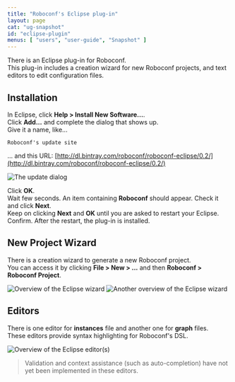 ```yaml
---
title: "Roboconf's Eclipse plug-in"
layout: page
cat: "ug-snapshot"
id: "eclipse-plugin"
menus: [ "users", "user-guide", "Snapshot" ]
---
```


There is an Eclipse plug-in for Roboconf.  
This plug-in includes a creation wizard for new Roboconf projects,
and text editors to edit configuration files.


## Installation

In Eclipse, click **Help &gt; Install New Software...**.  
Click **Add...** and complete the dialog that shows up.  
Give it a name, like...

	Roboconf's update site

... and this URL: 
[http://dl.bintray.com/roboconf/roboconf-eclipse/0.2/](http://dl.bintray.com/roboconf/roboconf-eclipse/0.2/)

<img src="/resources/img/eclipse-install.jpg" alt="The update dialog" />

Click **OK**.    
Wait few seconds. An item containing **Roboconf** should appear. Check it and click **Next**.  
Keep on clicking **Next** and **OK** until you are asked to restart your Eclipse.  
Confirm. After the restart, the plug-in is installed. 


## New Project Wizard

There is a creation wizard to generate a new Roboconf project.  
You can access it by clicking **File &gt; New &gt; ...** and then **Roboconf &gt; Roboconf Project**.

<img src="/resources/img/eclipse-wizard-1.jpg" alt="Overview of the Eclipse wizard" />

<img src="/resources/img/eclipse-wizard-2.jpg" alt="Another overview of the Eclipse wizard" />


## Editors

There is one editor for **instances** file and another one for **graph** files.  
These editors provide syntax highlighting for Roboconf's DSL.

<img src="/resources/img/eclipse-editor.jpg" alt="Overview of the Eclipse editor(s)" />


> Validation and context assistance (such as auto-completion)
> have not yet been implemented in these editors.
